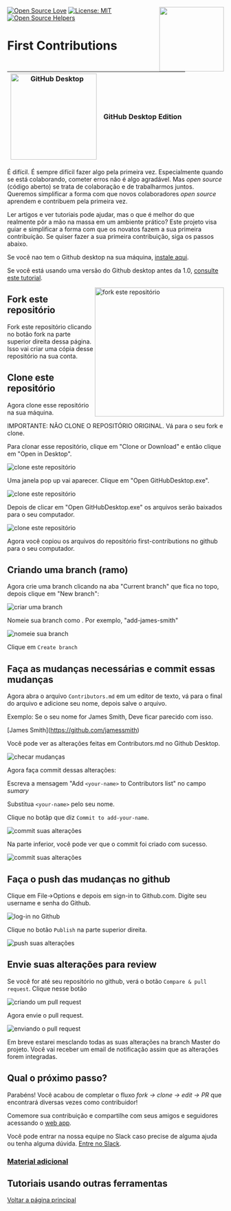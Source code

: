[![Open Source Love](https://badges.frapsoft.com/os/v1/open-source.svg?v=103)](https://github.com/ellerbrock/open-source-badges/)
[<img align="right" width="150" src="https://github.com/firstcontributions/assets/blob/master/gui-tool-tutorials/github-desktop-tutorial/join-slack-team.png?raw=true">](https://join.slack.com/t/firstcontributors/shared_invite/enQtNjkxNzQwNzA2MTMwLTVhMWJjNjg2ODRlNWZhNjIzYjgwNDIyZWYwZjhjYTQ4OTBjMWM0MmFhZDUxNzBiYzczMGNiYzcxNjkzZDZlMDM)
[![License: MIT](https://img.shields.io/badge/License-MIT-green.svg)](https://opensource.org/licenses/MIT)
[![Open Source Helpers](https://www.codetriage.com/roshanjossey/first-contributions/badges/users.svg)](https://www.codetriage.com/roshanjossey/first-contributions)


# First Contributions

|<img alt="GitHub Desktop" src="https://desktop.github.com/images/desktop-icon.svg" width="200">|GitHub Desktop Edition|
|---|---|

É difícil. É sempre difícil fazer algo pela primeira vez. Especialmente quando se está colaborando, cometer erros não é algo agradável. Mas *open source* (código aberto) se trata de colaboração e de trabalharmos juntos. Queremos simplificar a forma com que novos colaboradores *open source* aprendem e contribuem pela primeira vez.

Ler artigos e ver tutoriais pode ajudar, mas o que é melhor do que realmente pôr a mão na massa em um ambiente prático? Este projeto visa guiar e simplificar a forma com que os novatos fazem a sua primeira contribuição. Se quiser fazer a sua primeira contribuição, siga os passos abaixo.

Se você nao tem o Github desktop na sua máquina, [instale aqui](https://desktop.github.com/).

Se você está usando uma versão do Github desktop antes da 1.0, [consulte este tutorial](github-desktop-old-version-tutorial.md).

<img align="right" width="300" src="https://github.com/firstcontributions/assets/blob/master/gui-tool-tutorials/github-desktop-tutorial/fork.png?raw=true" alt="fork este repositório" />

## Fork este repositório

Fork este repositório clicando no botão fork na parte superior direita dessa página.
Isso vai criar uma cópia desse repositório na sua conta.

## Clone este repositório

Agora clone esse repositório na sua máquina.

IMPORTANTE: NÃO CLONE O REPOSITÓRIO ORIGINAL. Vá para o seu fork e clone.

Para clonar esse repositório, clique em "Clone or Download" e então clique em "Open in Desktop".

<img style="left;" src="https://github.com/firstcontributions/assets/blob/master/gui-tool-tutorials/github-desktop-tutorial/dt1-clonetodesktop.png?raw=true" alt="clone este repositório" />

Uma janela pop up vai aparecer. Clique em "Open GitHubDesktop.exe".

<img style="left;" src="https://github.com/firstcontributions/assets/blob/master/gui-tool-tutorials/github-desktop-tutorial/dt1-open-githubdesktop.png?raw=true" alt="clone este repositório" />

Depois de clicar em "Open GitHubDesktop.exe" os arquivos serão baixados para o seu computador.

<img style="left;" src="https://github.com/firstcontributions/assets/blob/master/gui-tool-tutorials/github-desktop-tutorial/dt1-downloaded.png?raw=true" alt="clone este repositório" />

Agora você copiou os arquivos do repositório first-contributions no github para o seu computador.

## Criando uma branch (ramo)

Agora crie uma branch clicando na aba "Current branch" que fica no topo, depois clique em "New branch":

<img style="left;" src="https://github.com/firstcontributions/assets/blob/master/gui-tool-tutorials/github-desktop-tutorial/dt1-create-branch.png?raw=true" alt="criar uma branch" />

Nomeie sua branch como <add-your-name>. Por exemplo, "add-james-smith"

<img style="left;" src="https://github.com/firstcontributions/assets/blob/master/gui-tool-tutorials/github-desktop-tutorial/dt1-create-branch-name.png?raw=true" alt="nomeie sua branch" />

Clique em `Create branch`

## Faça as mudanças necessárias e commit essas mudanças

Agora abra o arquivo `Contributors.md` em um editor de texto, vá para o final do arquivo e adicione seu nome, depois salve o arquivo.

Exemplo: Se o seu nome for James Smith, Deve ficar parecido com isso.

\[James Smith](https://github.com/jamessmith)

Você pode ver as alterações feitas em Contributors.md no Github Desktop.

<img style="left;" src="https://github.com/firstcontributions/assets/blob/master/gui-tool-tutorials/github-desktop-tutorial/dt1-status.png?raw=true" alt="checar mudanças" />

Agora faça commit dessas alterações:

Escreva a mensagem "Add `<your-name>` to Contributors list" no campo *sumary*

Substitua `<your-name>` pelo seu nome.

Clique no botãp que diz `Commit to add-your-name`.

<img style="left;" src="https://github.com/firstcontributions/assets/blob/master/gui-tool-tutorials/github-desktop-tutorial/dt1-commit1.png?raw=true" alt="commit suas alterações" />

Na parte inferior, você pode ver que o commit foi criado com sucesso.

<img style="left;" src="https://github.com/firstcontributions/assets/blob/master/gui-tool-tutorials/github-desktop-tutorial/dt1-commit2.png?raw=true" alt="commit suas alterações" />

## Faça o push das mudanças no github

Clique em File->Options e depois em sign-in to Github.com. Digite seu username e senha do Github.

<img style="left;" src="https://github.com/firstcontributions/assets/blob/master/gui-tool-tutorials/github-desktop-tutorial/dt1-sign-in.png?raw=true" alt="log-in no Github" />

Clique no botão `Publish` na parte superior direita.

<img style="left;" src="https://github.com/firstcontributions/assets/blob/master/gui-tool-tutorials/github-desktop-tutorial/dt1-publish1.png?raw=true" alt="push suas alterações" />

## Envie suas alterações para review

Se você for até seu repositório no github, verá o botão `Compare & pull request`. Clique nesse botão

<img style="left;" src="https://github.com/firstcontributions/assets/blob/master/gui-tool-tutorials/github-desktop-tutorial/compare-and-pull.png?raw=true" alt="criando um pull request" />

Agora envie o pull request.

<img style="left;" src="https://github.com/firstcontributions/assets/blob/master/gui-tool-tutorials/github-desktop-tutorial/submit-pull-request.png?raw=true" alt="enviando o pull request" />

Em breve estarei mesclando todas as suas alterações na branch Master do projeto. Você vai receber um email de notificação assim que as alterações forem integradas.

## Qual o próximo passo?

Parabéns! Você acabou de completar o fluxo _fork -> clone -> edit -> PR_ que encontrará diversas vezes como contribuidor!

Comemore sua contribuição e compartilhe com seus amigos e seguidores acessando o [web app](https://firstcontributions.github.io#social-share).

Você pode entrar na nossa equipe no Slack caso precise de alguma ajuda ou tenha alguma dúvida. [Entre no Slack](https://join.slack.com/t/firstcontributors/shared_invite/enQtMzE1MTYwNzI3ODQ0LTZiMDA2OGI2NTYyNjM1MTFiNTc4YTRhZTg4OWZjMzA0ZWZmY2UxYzVkMzI1ZmVmOWI4ODdkZWQwNTM2NDVmNjY).


### [Material adicional](../additional-material/git_workflow_senarios/additional-material.md)

## Tutoriais usando outras ferramentas
[Voltar a página principal](https://github.com/firstcontributions/first-contributions#tutorials-using-other-tools)
